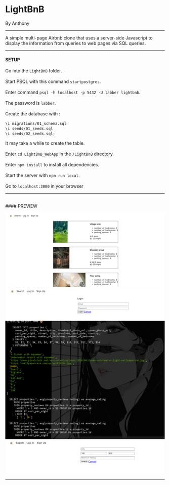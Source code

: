 # LightBnB
By Anthony

---



A simple multi-page Airbnb clone that uses a server-side Javascript to display the information from queries to web pages via SQL queries.

---
#### SETUP



Go into the `LightBnB` folder.
<br>
<br>
Start PSQL with this command `startpostgres`.
<br>
<br>
Enter command `psql -h localhost -p 5432 -U labber lightbnb`.
<br>
<br>
The password is `labber`.
<br>
<br>
Create the database with :

```
\i migrations/01_schema.sql
\i seeds/01_seeds.sql
\i seeds/02_seeds.sql;
```

It may take a while to create the table.
<br>
<br>
Enter `cd LightBnB_WebApp` in the `/LightBnB` directory. 
<br>
<br>
Enter `npm install` to install all dependencies.
<br>
<br>
Start the server with `npm run local`.
<br>
<br>
Go to `localhost:3000` in your browser
<br>

---

<br>
#### PREVIEW

![Front Page](LBnB_Images/FrontPage.png)
![Login Page](LBnB_Images/LoginPage.png)
![Realtime Console Log](LBnB_Images/RealtimeConsolelog.png)
![Search Page](LBnB_Images/searchPage.png)

---